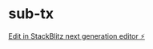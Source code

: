 # sub-tx

[Edit in StackBlitz next generation editor ⚡️](https://stackblitz.com/~/github.com/ronny191209/sub-tx)